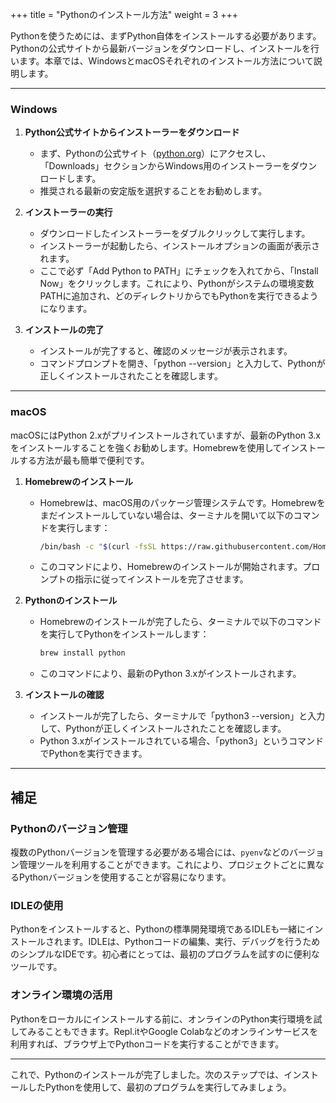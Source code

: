 +++
title = "Pythonのインストール方法"
weight = 3
+++

Pythonを使うためには、まずPython自体をインストールする必要があります。Pythonの公式サイトから最新バージョンをダウンロードし、インストールを行います。本章では、WindowsとmacOSそれぞれのインストール方法について説明します。

---

### Windows

1. **Python公式サイトからインストーラーをダウンロード**
   - まず、Pythonの公式サイト（[python.org](https://www.python.org/)）にアクセスし、「Downloads」セクションからWindows用のインストーラーをダウンロードします。
   - 推奨される最新の安定版を選択することをお勧めします。

2. **インストーラーの実行**
   - ダウンロードしたインストーラーをダブルクリックして実行します。
   - インストーラーが起動したら、インストールオプションの画面が表示されます。
   - ここで必ず「Add Python to PATH」にチェックを入れてから、「Install Now」をクリックします。これにより、Pythonがシステムの環境変数PATHに追加され、どのディレクトリからでもPythonを実行できるようになります。

3. **インストールの完了**
   - インストールが完了すると、確認のメッセージが表示されます。
   - コマンドプロンプトを開き、「python --version」と入力して、Pythonが正しくインストールされたことを確認します。

---

### macOS

macOSにはPython 2.xがプリインストールされていますが、最新のPython 3.xをインストールすることを強くお勧めします。Homebrewを使用してインストールする方法が最も簡単で便利です。

1. **Homebrewのインストール**
   - Homebrewは、macOS用のパッケージ管理システムです。Homebrewをまだインストールしていない場合は、ターミナルを開いて以下のコマンドを実行します：
     ```bash
     /bin/bash -c "$(curl -fsSL https://raw.githubusercontent.com/Homebrew/install/HEAD/install.sh)"
     ```
   - このコマンドにより、Homebrewのインストールが開始されます。プロンプトの指示に従ってインストールを完了させます。

2. **Pythonのインストール**
   - Homebrewのインストールが完了したら、ターミナルで以下のコマンドを実行してPythonをインストールします：
     ```bash
     brew install python
     ```
   - このコマンドにより、最新のPython 3.xがインストールされます。

3. **インストールの確認**
   - インストールが完了したら、ターミナルで「python3 --version」と入力して、Pythonが正しくインストールされたことを確認します。
   - Python 3.xがインストールされている場合、「python3」というコマンドでPythonを実行できます。

---

## 補足

### Pythonのバージョン管理
複数のPythonバージョンを管理する必要がある場合には、`pyenv`などのバージョン管理ツールを利用することができます。これにより、プロジェクトごとに異なるPythonバージョンを使用することが容易になります。

### IDLEの使用
Pythonをインストールすると、Pythonの標準開発環境であるIDLEも一緒にインストールされます。IDLEは、Pythonコードの編集、実行、デバッグを行うためのシンプルなIDEです。初心者にとっては、最初のプログラムを試すのに便利なツールです。

### オンライン環境の活用
Pythonをローカルにインストールする前に、オンラインのPython実行環境を試してみることもできます。Repl.itやGoogle Colabなどのオンラインサービスを利用すれば、ブラウザ上でPythonコードを実行することができます。

---

これで、Pythonのインストールが完了しました。次のステップでは、インストールしたPythonを使用して、最初のプログラムを実行してみましょう。
